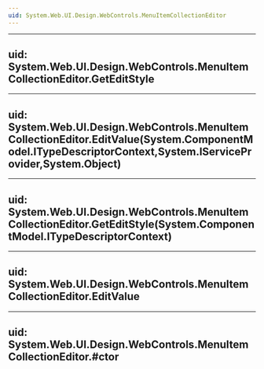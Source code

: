 ```yaml
---
uid: System.Web.UI.Design.WebControls.MenuItemCollectionEditor
---
```


---
uid: System.Web.UI.Design.WebControls.MenuItemCollectionEditor.GetEditStyle
---

---
uid: System.Web.UI.Design.WebControls.MenuItemCollectionEditor.EditValue(System.ComponentModel.ITypeDescriptorContext,System.IServiceProvider,System.Object)
---

---
uid: System.Web.UI.Design.WebControls.MenuItemCollectionEditor.GetEditStyle(System.ComponentModel.ITypeDescriptorContext)
---

---
uid: System.Web.UI.Design.WebControls.MenuItemCollectionEditor.EditValue
---

---
uid: System.Web.UI.Design.WebControls.MenuItemCollectionEditor.#ctor
---
